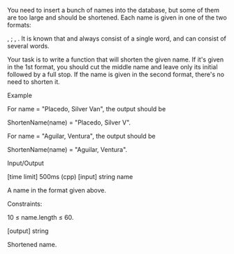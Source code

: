 You need to insert a bunch of names into the database, but some of them are too large and should be shortened. Each name is given in one of the two formats:

<surname>, <name> <middlename>;
<surname>, <name>.
It is known that <surname> and <middlename> always consist of a single word, and <name> can consist of several words.

Your task is to write a function that will shorten the given name. If it's given in the 1st format, you should cut the middle name and leave only its initial followed by a full stop. If the name is given in the second format, there's no need to shorten it.

Example

For name = "Placedo, Silver Van", the output should be

ShortenName(name) = "Placedo, Silver V".

For name = "Aguilar, Ventura", the output should be

ShortenName(name) = "Aguilar, Ventura".

Input/Output

[time limit] 500ms (cpp)
[input] string name

A name in the format given above.

Constraints:

10 ≤ name.length ≤ 60.

[output] string

Shortened name.
